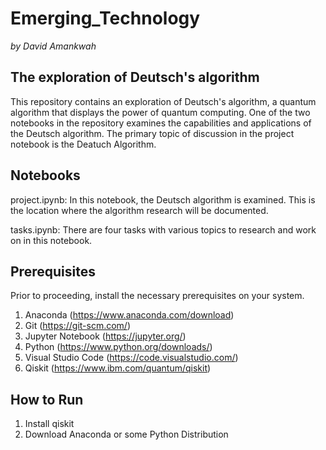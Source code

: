 # Emerging_Technology

*by David Amankwah*

## The exploration of Deutsch's algorithm

This repository contains an exploration of Deutsch's algorithm, a quantum algorithm that displays the power of quantum computing. One of the two notebooks in the repository examines the capabilities and applications of the Deutsch algorithm. The primary topic of discussion in the project notebook is the Deatuch Algorithm.

## Notebooks
project.ipynb: In this notebook, the Deutsch algorithm is examined. This is the location where the algorithm research will be documented. 

tasks.ipynb: There are four tasks with various topics to research and work on in this notebook.

## Prerequisites
Prior to proceeding, install the necessary prerequisites on your system.

1. Anaconda (https://www.anaconda.com/download)
2. Git (https://git-scm.com/)
3. Jupyter Notebook (https://jupyter.org/)
4. Python (https://www.python.org/downloads/)
5. Visual Studio Code (https://code.visualstudio.com/)
6. Qiskit (https://www.ibm.com/quantum/qiskit)

## How to Run

1. Install qiskit
2. Download Anaconda or some Python Distribution
